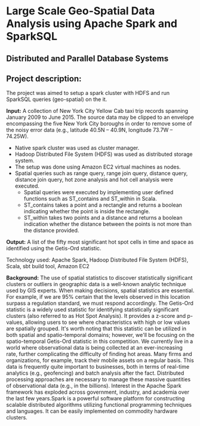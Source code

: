 # Large Scale Geo-Spatial Data Analysis using Apache Spark and SparkSQL

## Distributed and Parallel Database Systems

## Project description:

The project was aimed to setup a spark cluster with HDFS and run SparkSQL queries (geo-spatial) on the it.

**Input:** A collection of New York City Yellow Cab taxi trip records spanning January 2009 to June 2015. The source data may be clipped to an envelope encompassing the five New York City boroughs in order to remove some of the noisy error data (e.g., latitude 40.5N – 40.9N, longitude 73.7W – 74.25W).

* Native spark cluster was used as cluster manager.
* Hadoop Distributed File System (HDFS) was used as distributed storage system.
* The setup was done using Amazon EC2 virtual machines as nodes.
* Spatial queries such as range query, range join query, distance query, distance join query, hot zone analysis and hot cell analysis were executed.
  - Spatial queries were executed by implementing user defined functions such as ST_contains and ST_within in Scala.
  - ST_contains takes a point and a rectangle and returns a boolean indicating whether the point is inside the rectangle.
  - ST_within takes two points and a distance and returns a boolean indication whether the distance between the points is not more than the distance provided.

**Output:** A list of the fifty most significant hot spot cells in time and space as identified using the Getis-Ord  statistic.
  
Technology used: Apache Spark, Hadoop Distributed File System (HDFS), Scala, sbt build tool, Amazon EC2

**Background:**
  The use of spatial statistics to discover statistically significant clusters or outliers in geographic data is a well-known analytic technique used by GIS experts.
When making decisions, spatial statistics are essential. For example, if we are 95% certain that the levels observed in this location surpass a regulation standard, we must respond accordingly. The Getis-Ord statistic is a widely used statistic for identifying statistically significant clusters (also referred to as Hot Spot Analysis). It provides a z-score and p-values, allowing users to see where characteristics with high or low values are spatially grouped. 
  It's worth noting that this statistic can be utilized in both spatial and spatio-temporal domains; however, we'll be focusing on the spatio-temporal Getis-Ord statistic in this competition. We currently live in a world where observational data is being collected at an ever-increasing rate, further complicating the difficulty of finding hot areas. Many firms and organizations, for example, track their mobile assets on a regular basis. This data is frequently quite important to businesses, both in terms of real-time analytics (e.g., geofencing) and batch analysis after the fact.
  Distributed processing approaches are necessary to manage these massive quantities of observational data (e.g., in the billions). Interest in the Apache Spark framework has exploded across government, industry, and academia over the last few years.Spark is a powerful software platform for constructing scalable distributed algorithms utilizing functional programming techniques and languages. It can be easily implemented on commodity hardware clusters. 
